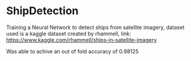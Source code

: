 # ShipDetection
Training a Neural Network to detect ships from satellite imagery, dataset used is a kaggle dataset created by rhammell, link: https://www.kaggle.com/rhammell/ships-in-satellite-imagery

Was able to achive an out of fold accuracy of 0.98125
